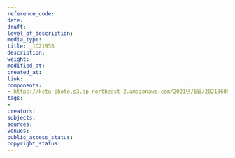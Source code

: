 ```yaml
---
reference_code: 
date: 
draft: 
level_of_description: 
media_type: 
title: _1D21958
description: 
weight: 
modified_at: 
created_at: 
link: 
components:
- https://kctu-photo.s3.ap-northeast-2.amazonaws.com/2021년/6월/20210609_산재사망+노동자+추모분향소+및+농성장+설치/_1D21958.jpg
tags:
- 
creators: 
subjects: 
sources: 
venues: 
public_access_status: 
copyright_status: 
---
```

